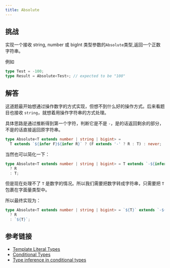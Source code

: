 ```yaml
---
title: Absolute
---
```


## 挑战

实现一个接收 string, number 或 bigInt 类型参数的`Absolute`类型,返回一个正数字符串。

例如

```ts
type Test = -100;
type Result = Absolute<Test>; // expected to be "100"
```

## 解答

这道题最开始想通过操作数字的方式实现，但想不到什么好的操作方式。后来看题目也接收 `string`，就想着用操作字符串的方式处理。

具体思路是通过推断得到第一个字符，判断它是不是 `-`，是的话返回剩余的部分，不是的话直接返回原字符串。

```ts
type Absolute<T extends number | string | bigint> =
  T extends `${infer F}${infer R}` ? (F extends '-' ? R : T) : never;
```

当然也可以简化一下：

```ts
type Absolute<T extends number | string | bigint> = T extends `-${infer R}`
  ? R
  : T;
```

但是现在处理不了 `T` 是数字的情况。所以我们需要把数字转成字符串，只需要把 `T` 包裹在字面量类型中。

所以最终实现为：

```ts
type Absolute<T extends number | string | bigint> = `${T}` extends `-${infer R}`
  ? R
  : `${T}`;
```

## 参考链接

- [Template Literal Types](https://www.typescriptlang.org/docs/handbook/release-notes/typescript-4-1.html#template-literal-types)
- [Conditional Types](https://www.typescriptlang.org/docs/handbook/2/conditional-types.html)
- [Type inference in conditional types](https://www.typescriptlang.org/docs/handbook/2/conditional-types.html#inferring-within-conditional-types)
